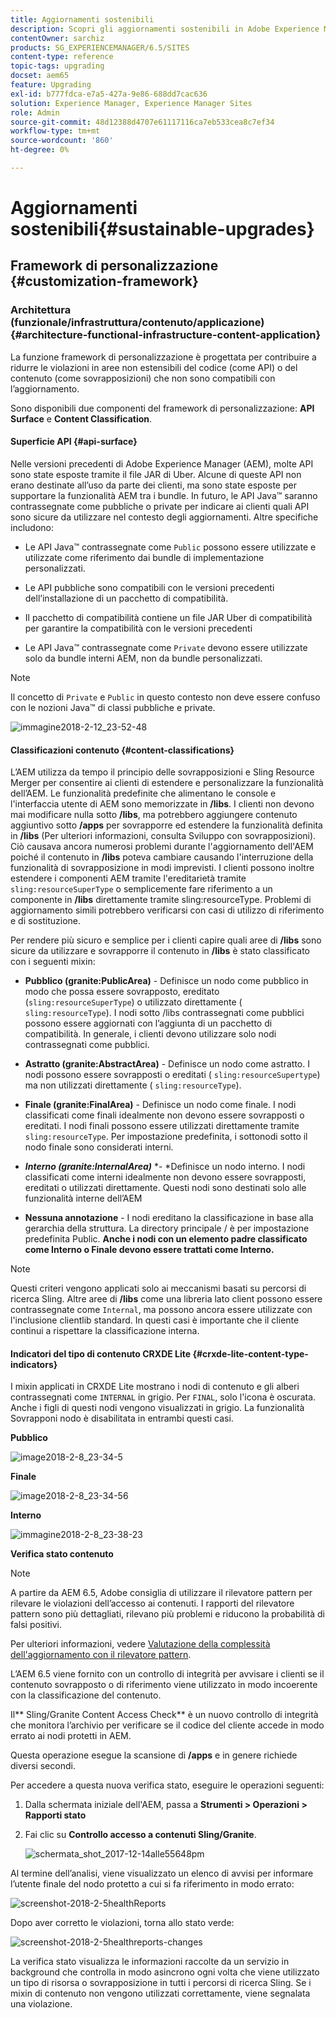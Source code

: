 ```yaml
---
title: Aggiornamenti sostenibili
description: Scopri gli aggiornamenti sostenibili in Adobe Experience Manager 6.4.
contentOwner: sarchiz
products: SG_EXPERIENCEMANAGER/6.5/SITES
content-type: reference
topic-tags: upgrading
docset: aem65
feature: Upgrading
exl-id: b777fdca-e7a5-427a-9e86-688dd7cac636
solution: Experience Manager, Experience Manager Sites
role: Admin
source-git-commit: 48d12388d4707e61117116ca7eb533cea8c7ef34
workflow-type: tm+mt
source-wordcount: '860'
ht-degree: 0%

---
```


# Aggiornamenti sostenibili{#sustainable-upgrades}

## Framework di personalizzazione {#customization-framework}

### Architettura (funzionale/infrastruttura/contenuto/applicazione)  {#architecture-functional-infrastructure-content-application}

La funzione framework di personalizzazione è progettata per contribuire a ridurre le violazioni in aree non estensibili del codice (come API) o del contenuto (come sovrapposizioni) che non sono compatibili con l’aggiornamento.

Sono disponibili due componenti del framework di personalizzazione: **API Surface** e **Content Classification**.

#### Superficie API {#api-surface}

Nelle versioni precedenti di Adobe Experience Manager (AEM), molte API sono state esposte tramite il file JAR di Uber. Alcune di queste API non erano destinate all’uso da parte dei clienti, ma sono state esposte per supportare la funzionalità AEM tra i bundle. In futuro, le API Java™ saranno contrassegnate come pubbliche o private per indicare ai clienti quali API sono sicure da utilizzare nel contesto degli aggiornamenti. Altre specifiche includono:

* Le API Java™ contrassegnate come `Public` possono essere utilizzate e utilizzate come riferimento dai bundle di implementazione personalizzati.

* Le API pubbliche sono compatibili con le versioni precedenti dell’installazione di un pacchetto di compatibilità.
* Il pacchetto di compatibilità contiene un file JAR Uber di compatibilità per garantire la compatibilità con le versioni precedenti
* Le API Java™ contrassegnate come `Private` devono essere utilizzate solo da bundle interni AEM, non da bundle personalizzati.

>[!NOTE]
>
>Il concetto di `Private` e `Public` in questo contesto non deve essere confuso con le nozioni Java™ di classi pubbliche e private.

![immagine2018-2-12_23-52-48](assets/image2018-2-12_23-52-48.png)

#### Classificazioni contenuto {#content-classifications}

L’AEM utilizza da tempo il principio delle sovrapposizioni e Sling Resource Merger per consentire ai clienti di estendere e personalizzare la funzionalità dell’AEM. Le funzionalità predefinite che alimentano le console e l&#39;interfaccia utente di AEM sono memorizzate in **/libs**. I clienti non devono mai modificare nulla sotto **/libs**, ma potrebbero aggiungere contenuto aggiuntivo sotto **/apps** per sovrapporre ed estendere la funzionalità definita in **/libs** (Per ulteriori informazioni, consulta Sviluppo con sovrapposizioni). Ciò causava ancora numerosi problemi durante l&#39;aggiornamento dell&#39;AEM poiché il contenuto in **/libs** poteva cambiare causando l&#39;interruzione della funzionalità di sovrapposizione in modi imprevisti. I clienti possono inoltre estendere i componenti AEM tramite l&#39;ereditarietà tramite `sling:resourceSuperType` o semplicemente fare riferimento a un componente in **/libs** direttamente tramite sling:resourceType. Problemi di aggiornamento simili potrebbero verificarsi con casi di utilizzo di riferimento e di sostituzione.

Per rendere più sicuro e semplice per i clienti capire quali aree di **/libs** sono sicure da utilizzare e sovrapporre il contenuto in **/libs** è stato classificato con i seguenti mixin:

* **Pubblico (granite:PublicArea)** - Definisce un nodo come pubblico in modo che possa essere sovrapposto, ereditato (`sling:resourceSuperType`) o utilizzato direttamente ( `sling:resourceType`). I nodi sotto /libs contrassegnati come pubblici possono essere aggiornati con l’aggiunta di un pacchetto di compatibilità. In generale, i clienti devono utilizzare solo nodi contrassegnati come pubblici.

* **Astratto (granite:AbstractArea)** - Definisce un nodo come astratto. I nodi possono essere sovrapposti o ereditati ( `sling:resourceSupertype`) ma non utilizzati direttamente ( `sling:resourceType`).

* **Finale (granite:FinalArea)** - Definisce un nodo come finale. I nodi classificati come finali idealmente non devono essere sovrapposti o ereditati. I nodi finali possono essere utilizzati direttamente tramite `sling:resourceType`. Per impostazione predefinita, i sottonodi sotto il nodo finale sono considerati interni.

* ***Interno (granite:InternalArea)*** *- *Definisce un nodo interno. I nodi classificati come interni idealmente non devono essere sovrapposti, ereditati o utilizzati direttamente. Questi nodi sono destinati solo alle funzionalità interne dell’AEM

* **Nessuna annotazione** - I nodi ereditano la classificazione in base alla gerarchia della struttura. La directory principale / è per impostazione predefinita Public. **Anche i nodi con un elemento padre classificato come Interno o Finale devono essere trattati come Interno.**

>[!NOTE]
>
>Questi criteri vengono applicati solo ai meccanismi basati su percorsi di ricerca Sling. Altre aree di **/libs** come una libreria lato client possono essere contrassegnate come `Internal`, ma possono ancora essere utilizzate con l&#39;inclusione clientlib standard. In questi casi è importante che il cliente continui a rispettare la classificazione interna.

#### Indicatori del tipo di contenuto CRXDE Lite {#crxde-lite-content-type-indicators}

I mixin applicati in CRXDE Lite mostrano i nodi di contenuto e gli alberi contrassegnati come `INTERNAL` in grigio. Per `FINAL`, solo l&#39;icona è oscurata. Anche i figli di questi nodi vengono visualizzati in grigio. La funzionalità Sovrapponi nodo è disabilitata in entrambi questi casi.

**Pubblico**

![image2018-2-8_23-34-5](assets/image2018-2-8_23-34-5.png)

**Finale**

![image2018-2-8_23-34-56](assets/image2018-2-8_23-34-56.png)

**Interno**

![immagine2018-2-8_23-38-23](assets/image2018-2-8_23-38-23.png)

**Verifica stato contenuto**

>[!NOTE]
>
>A partire da AEM 6.5, Adobe consiglia di utilizzare il rilevatore pattern per rilevare le violazioni dell’accesso ai contenuti. I rapporti del rilevatore pattern sono più dettagliati, rilevano più problemi e riducono la probabilità di falsi positivi.
>
>Per ulteriori informazioni, vedere [Valutazione della complessità dell&#39;aggiornamento con il rilevatore pattern](/help/sites-deploying/pattern-detector.md).

L’AEM 6.5 viene fornito con un controllo di integrità per avvisare i clienti se il contenuto sovrapposto o di riferimento viene utilizzato in modo incoerente con la classificazione del contenuto.

Il** Sling/Granite Content Access Check** è un nuovo controllo di integrità che monitora l’archivio per verificare se il codice del cliente accede in modo errato ai nodi protetti in AEM.

Questa operazione esegue la scansione di **/apps** e in genere richiede diversi secondi.

Per accedere a questa nuova verifica stato, eseguire le operazioni seguenti:

1. Dalla schermata iniziale dell&#39;AEM, passa a **Strumenti > Operazioni > Rapporti stato**
1. Fai clic su **Controllo accesso a contenuti Sling/Granite**.

   ![schermata_shot_2017-12-14alle55648pm](assets/screen_shot_2017-12-14at55648pm.png)

Al termine dell’analisi, viene visualizzato un elenco di avvisi per informare l’utente finale del nodo protetto a cui si fa riferimento in modo errato:

![screenshot-2018-2-5healthReports](assets/screenshot-2018-2-5healthreports.png)

Dopo aver corretto le violazioni, torna allo stato verde:

![screenshot-2018-2-5healthreports-changes](assets/screenshot-2018-2-5healthreports-violations.png)

La verifica stato visualizza le informazioni raccolte da un servizio in background che controlla in modo asincrono ogni volta che viene utilizzato un tipo di risorsa o sovrapposizione in tutti i percorsi di ricerca Sling. Se i mixin di contenuto non vengono utilizzati correttamente, viene segnalata una violazione.
